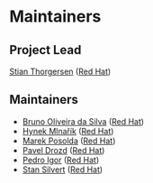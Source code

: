 Maintainers
===========

Project Lead
------------

[Stian Thorgersen](https://github.com/stianst) ([Red Hat](https://www.redhat.com/))

Maintainers
-----------

* [Bruno Oliveira da Silva](https://github.com/abstractj) ([Red Hat](https://www.redhat.com/))
* [Hynek Mlnařík](https://github.com/hmlnarik) ([Red Hat](https://www.redhat.com/))
* [Marek Posolda](https://github.com/mposolda) ([Red Hat](https://www.redhat.com/))
* [Pavel Drozd](https://github.com/pdrozd) ([Red Hat](https://www.redhat.com/))
* [Pedro Igor](https://github.com/pedroigor) ([Red Hat](https://www.redhat.com/))
* [Stan Silvert](https://github.com/ssilvert) ([Red Hat](https://www.redhat.com/))



